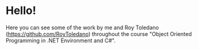 # Hello!

Here you can see some of the work by me and Roy Toledano (https://github.com/RoyToledano) throughout the course "Object Oriented Programming in .NET Environment and C#".
